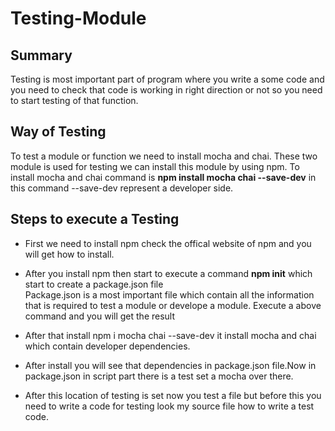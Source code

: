 # Testing-Module

## Summary<br/>

Testing is most important part of program where you write a some code and you need to check that code is working in right direction or not so you need to start testing of that function.<br/>

## Way of Testing 

To test a module or function we need to install mocha and chai. These two module is used for testing we can install this module by using npm. To install mocha and chai command is **npm install mocha chai --save-dev** in this command --save-dev represent a developer side.<br/>

## Steps to execute a Testing

- First we need to install npm check the offical website of npm and you will get how to install.<br/>

- After you install npm then start to execute a command **npm init** which start to create a package.json file<br/>
Package.json is a most important file which contain all the information that is required to test a module or develope a module. Execute a above command and you will get the result<br/>

- After that install npm i mocha chai --save-dev it install mocha and chai which contain developer dependencies.

- After install you will see that dependencies in package.json file.Now in package.json in script part there is a test set a mocha over there.

- After this location of testing is set now you test a file but before this you need to write a code for testing look my source file how to write a test code.
